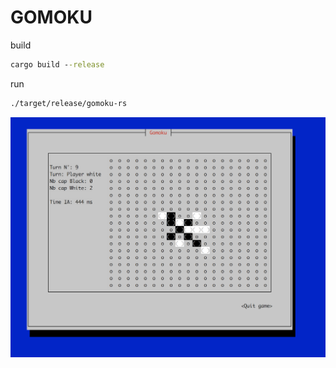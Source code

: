 # GOMOKU


build
```cmd
cargo build --release
```

run
```cmd
./target/release/gomoku-rs
```

![Connect_img](https://github.com/cepalle/gomoku-rs/blob/master/assets/img.png)